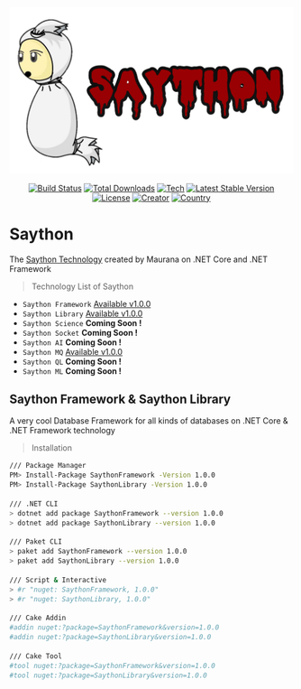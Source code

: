 ![GitHub Logo](/logo.png)
<p align="center">
<a href="https://www.nuget.org/packages/SaythonMQ"><img src="https://www.fuget.org/packages/SaythonMQ/badge.svg" alt="Build Status"></a>
<a href="https://www.nuget.org/packages/SaythonMQ"><img src="https://img.shields.io/nuget/dt/SaythonMQ?color=red&style=flat-square" alt="Total Downloads"></a>
<a href="https://www.nuget.org/packages/SaythonMQ"><img src="https://img.shields.io/badge/netcore-v3.1.0-brightgreen" alt="Tech"></a>
<a href="https://www.nuget.org/packages/SaythonMQ"><img src="https://img.shields.io/nuget/v/SaythonMQ" alt="Latest Stable Version"></a>
<a href="https://www.nuget.org/packages/SaythonMQ"><img src="https://img.shields.io/badge/licence-MIT-yellowgreen" alt="License"></a>
<a href="https://www.nuget.org/packages/SaythonMQ"><img src="https://img.shields.io/badge/creator-%40thisismaulanaa-blueviolet" alt="Creator"></a>
<a href="https://www.nuget.org/packages/SaythonMQ"><img src="https://img.shields.io/badge/made-indonesia-important" alt="Country"></a>
</p>

# Saython
The [Saython Technology](https://github.com/maurana/Saython) created by Maurana on .NET Core and .NET Framework
> Technology List of Saython
* `Saython Framework` [Available v1.0.0](https://www.nuget.org/packages/SaythonFramework)
* `Saython Library`   [Available v1.0.0](https://www.nuget.org/packages/SaythonLibrary)
* `Saython Science`   **Coming Soon !** 
* `Saython Socket`    **Coming Soon !** 
* `Saython AI`        **Coming Soon !** 
* `Saython MQ`        [Available v1.0.0](https://www.nuget.org/packages/SaythonMQ)
* `Saython QL`        **Coming Soon !** 
* `Saython ML`        **Coming Soon !** 



## Saython Framework & Saython Library
A very cool Database Framework for all kinds of databases on .NET Core & .NET Framework technology

> Installation
```bash
/// Package Manager
PM> Install-Package SaythonFramework -Version 1.0.0
PM> Install-Package SaythonLibrary -Version 1.0.0

/// .NET CLI
> dotnet add package SaythonFramework --version 1.0.0
> dotnet add package SaythonLibrary --version 1.0.0

/// Paket CLI
> paket add SaythonFramework --version 1.0.0
> paket add SaythonLibrary --version 1.0.0

/// Script & Interactive
> #r "nuget: SaythonFramework, 1.0.0"
> #r "nuget: SaythonLibrary, 1.0.0"

/// Cake Addin
#addin nuget:?package=SaythonFramework&version=1.0.0
#addin nuget:?package=SaythonLibrary&version=1.0.0

/// Cake Tool
#tool nuget:?package=SaythonFramework&version=1.0.0
#tool nuget:?package=SaythonLibrary&version=1.0.0
```
